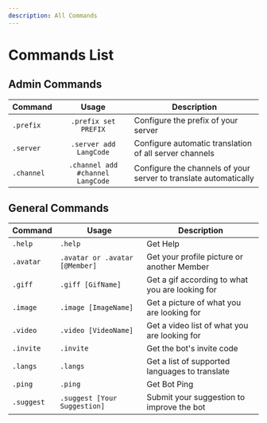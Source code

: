 ```yaml
---
description: All Commands
---
```


# Commands List

## Admin Commands

| Command    |               Usage              | Description                                                      |
| ---------- | :------------------------------: | ---------------------------------------------------------------- |
| `.prefix`  |       `.prefix set PREFIX`       | Configure the prefix of your server                              |
| `.server`  |      `.server add LangCode`      | Configure automatic translation of all server channels           |
| `.channel` | `.channel add #channel LangCode` | Configure the channels of your server to translate automatically |

## General Commands



| Command    | Usage                          | Description                                     |
| ---------- | ------------------------------ | ----------------------------------------------- |
| `.help`    | `.help`                        | Get Help                                        |
| `.avatar`  | `.avatar or .avatar [@Member]` | Get your profile picture or another Member      |
| `.giff`    | `.giff [GifName]`              | Get a gif according to what you are looking for |
| `.image`   | `.image [ImageName]`           | Get a picture of what you are looking for       |
| `.video`   | `.video [VideoName]`           | Get a video list of what you are looking for    |
| `.invite`  | `.invite`                      | Get the bot's invite code                       |
| `.langs`   | `.langs`                       | Get a list of supported languages to translate  |
| `.ping`    | `.ping`                        | Get Bot Ping                                    |
| `.suggest` | `.suggest [Your Suggestion]`   | Submit your suggestion to improve the bot       |

